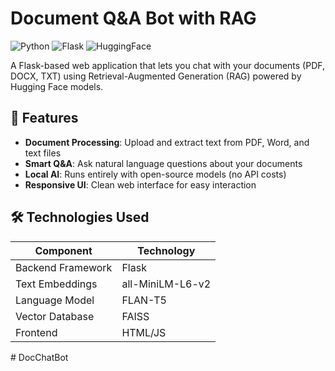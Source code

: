 # Document Q&A Bot with RAG

![Python](https://img.shields.io/badge/Python-3.9%2B-blue)
![Flask](https://img.shields.io/badge/Flask-2.0%2B-lightgrey)
![HuggingFace](https://img.shields.io/badge/HuggingFace-Transformers-yellow)

A Flask-based web application that lets you chat with your documents (PDF, DOCX, TXT) using Retrieval-Augmented Generation (RAG) powered by Hugging Face models.

## 🌟 Features

- **Document Processing**: Upload and extract text from PDF, Word, and text files
- **Smart Q&A**: Ask natural language questions about your documents
- **Local AI**: Runs entirely with open-source models (no API costs)
- **Responsive UI**: Clean web interface for easy interaction

## 🛠️ Technologies Used

| Component           | Technology |
|---------------------|------------|
| Backend Framework   | Flask      |
| Text Embeddings     | all-MiniLM-L6-v2 |
| Language Model      | FLAN-T5    |
| Vector Database     | FAISS      |
| Frontend            | HTML/JS    |

#   D o c C h a t B o t  
 